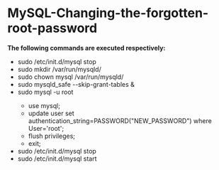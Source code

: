 # MySQL-Changing-the-forgotten-root-password

<b>The following commands are executed respectively:</b>
<ul>
  <li>
    sudo /etc/init.d/mysql stop
  </li>
  <li>
    sudo mkdir /var/run/mysqld/
  </li>
<li>
  sudo chown mysql /var/run/mysqld/
  </li>
<li>
  sudo mysqld_safe --skip-grant-tables &
  </li>
<li>
  sudo mysql -u root
  </li>
  <ul>
    <li>
      use mysql;
    </li>
    <li>
  update user set authentication_string=PASSWORD("NEW_PASSWORD") where User='root';
  </li>
<li>
  flush privileges;
  </li>
<li>
  exit;
  </li>
  </ul>
  
<li>
  sudo /etc/init.d/mysql stop
  </li>
<li>
  sudo /etc/init.d/mysql start
  </li>
</ul>

